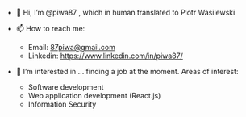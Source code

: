 - 👋 Hi, I’m @piwa87 , which in human translated to Piotr Wasilewski
- 📫 How to reach me:
  - Email:     87piwa@gmail.com
  - Linkedin:  https://www.linkedin.com/in/piwa87/

- 👀 I’m interested in ... finding a job at the moment. Areas of interest:
  - Software development
  - Web application development (React.js)
  - Information Security


<!---
piwa87/piwa87 is a ✨ special ✨ repository because its `README.md` (this file) appears on your GitHub profile.
You can click the Preview link to take a look at your changes.
--->
